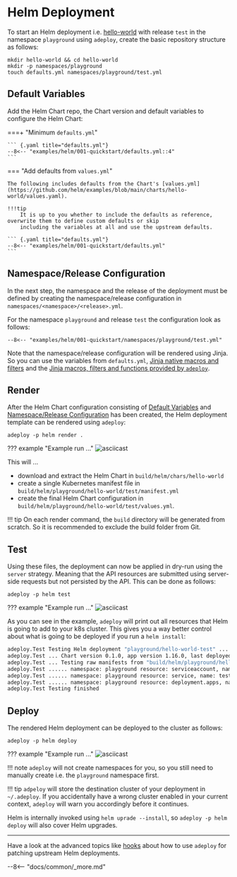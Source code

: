 # Helm Deployment

To start an Helm deployment i.e. [hello-world](https://github.com/helm/examples/blob/main/charts/hello-world) with 
release `test` in the namespace `playground` using `adeploy`, create the basic repository structure as follows:

``` { .bash .copy }
mkdir hello-world && cd hello-world
mkdir -p namespaces/playground
touch defaults.yml namespaces/playground/test.yml
```

## Default Variables

Add the Helm Chart repo, the Chart version and default variables to configure the Helm Chart: 

===+ "Minimum `defaults.yml`"

    ``` {.yaml title="defaults.yml"}
    --8<-- "examples/helm/001-quickstart/defaults.yml::4"
    ```
    
=== "Add defaults from `values.yml`"

    The following includes defaults from the Chart's [values.yml](https://github.com/helm/examples/blob/main/charts/hello-world/values.yaml). 

    !!!tip
        It is up to you whether to include the defaults as reference, overwrite them to define custom defaults or skip 
        including the variables at all and use the upstream defaults.

    ``` {.yaml title="defaults.yml"}
    --8<-- "examples/helm/001-quickstart/defaults.yml"
    ```
## Namespace/Release Configuration

In the next step, the namespace and the release of the deployment must be defined by creating the namespace/release 
configuration in `namespaces/<namespace>/<release>.yml`.

For the namespace `playground` and release `test` the configuration look as follows:

``` { .yaml title="namespaces/playground/test.yml"}
--8<-- "examples/helm/001-quickstart/namespaces/playground/test.yml"
```

Note that the namespace/release configuration will be rendered using Jinja. So you can use the variables from 
`defaults.yml`, [Jinja native macros and filters](https://jinja.palletsprojects.com/) and the [Jinja macros, filters and functions provided by `adeploy`](../common/index.md). 


## Render

After the Helm Chart configuration consisting of [Default Variables](#default-variables) and [Namespace/Release Configuration](#namespacerelease-configuration)
has been created, the Helm deployment template can be rendered using `adeploy`:

```{ .bash}
adeploy -p helm render .
```
??? example "Example run ..."
    ![asciicast](helm-render.cast)

This will ...

* download and extract the Helm Chart in `build/helm/chars/hello-world` 
* create a single Kubernetes manifest file in `build/helm/playground/hello-world/test/manifest.yml` 
* create the final Helm Chart configuration in `build/helm/playground/hello-world/test/values.yml`.

!!! tip
    On each render command, the `build` directory will be generated from scratch. So it is recommended to exclude
    the build folder from Git.

## Test

Using these files, the deployment can now be applied in dry-run using the `server` strategy. Meaning that the API resources
are submitted using server-side requests but not persisted by the API. This can be done as follows:

```{.bash}
adeploy -p helm test
```
??? example "Example run ..."
    ![asciicast](helm-test.cast)

As you can see in the example, `adeploy` will print out all resources that Helm is going to add to your k8s cluster. This
gives you a way better control about what is going to be deployed if you run a `helm install`:

```{.bash hl_lines="4-6"}
adeploy.Test Testing Helm deployment "playground/hello-world-test" ...
adeploy.Test ... Chart version 0.1.0, app version 1.16.0, last deployed 2024-02-21T12:24:03.762735593+01:00: Dry run complete, status pending-upgrade
adeploy.Test ... Testing raw manifests from "build/helm/playground/hello-world/test/manifest.yml" (may fail) ...
adeploy.Test ...... namespace: playground resource: serviceaccount, name: test-hello-world: configured
adeploy.Test ...... namespace: playground resource: service, name: test-hello-world: configured
adeploy.Test ...... namespace: playground resource: deployment.apps, name: test-hello-world: created
adeploy.Test Testing finished
```

## Deploy

The rendered Helm deployment can be deployed to the cluster as follows:

```{.bash}
adeploy -p helm deploy
```
??? example "Example run ..."
    ![asciicast](helm-deploy.cast)

!!! note
    `adeploy` will not create namespaces for you, so you still need to manually create i.e. the `playground` namespace first.

!!! tip
    `adpeloy` will store the destination cluster of your deployment in `~/.adeploy`. If you accidentally have a wrong cluster 
    enabled in your current context, `adeploy` will warn you accordingly before it continues.

Helm is internally invoked using `helm uprade --install`, so `adeploy -p helm deploy` will also cover Helm upgrades. 

---

Have a look at the advanced topics like [hooks](hooks.md) about how to use `adeploy` for patching upstream Helm 
deployments.

--8<-- "docs/common/_more.md"